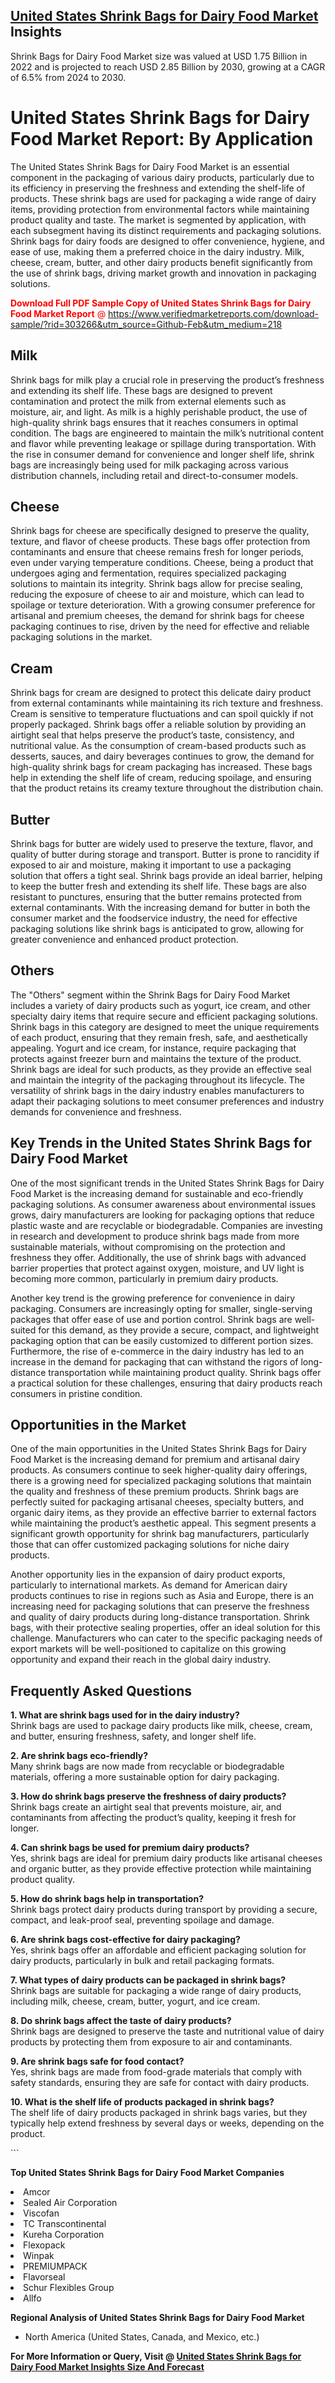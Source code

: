 <h2><a href="https://www.verifiedmarketreports.com/download-sample/?rid=303266&amp;utm_source=Github-Feb&amp;utm_medium=218" target="_blank">United States Shrink Bags for Dairy Food Market</a> Insights</h2><p>Shrink Bags for Dairy Food Market size was valued at USD 1.75 Billion in 2022 and is projected to reach USD 2.85 Billion by 2030, growing at a CAGR of 6.5% from 2024 to 2030.</p><p> <h1>United States Shrink Bags for Dairy Food Market Report: By Application</h1> <p>The United States Shrink Bags for Dairy Food Market is an essential component in the packaging of various dairy products, particularly due to its efficiency in preserving the freshness and extending the shelf-life of products. These shrink bags are used for packaging a wide range of dairy items, providing protection from environmental factors while maintaining product quality and taste. The market is segmented by application, with each subsegment having its distinct requirements and packaging solutions. Shrink bags for dairy foods are designed to offer convenience, hygiene, and ease of use, making them a preferred choice in the dairy industry. Milk, cheese, cream, butter, and other dairy products benefit significantly from the use of shrink bags, driving market growth and innovation in packaging solutions. <p><span class=""><span style="color: #ff0000;"><strong>Download Full PDF Sample Copy of United States Shrink Bags for Dairy Food Market Report</strong> @ </span><a href="https://www.verifiedmarketreports.com/download-sample/?rid=303266&amp;utm_source=Github-Feb&amp;utm_medium=218" target="_blank">https://www.verifiedmarketreports.com/download-sample/?rid=303266&amp;utm_source=Github-Feb&amp;utm_medium=218</a></span></p></p> <h2>Milk</h2> <p>Shrink bags for milk play a crucial role in preserving the product’s freshness and extending its shelf life. These bags are designed to prevent contamination and protect the milk from external elements such as moisture, air, and light. As milk is a highly perishable product, the use of high-quality shrink bags ensures that it reaches consumers in optimal condition. The bags are engineered to maintain the milk’s nutritional content and flavor while preventing leakage or spillage during transportation. With the rise in consumer demand for convenience and longer shelf life, shrink bags are increasingly being used for milk packaging across various distribution channels, including retail and direct-to-consumer models.</p> <h2>Cheese</h2> <p>Shrink bags for cheese are specifically designed to preserve the quality, texture, and flavor of cheese products. These bags offer protection from contaminants and ensure that cheese remains fresh for longer periods, even under varying temperature conditions. Cheese, being a product that undergoes aging and fermentation, requires specialized packaging solutions to maintain its integrity. Shrink bags allow for precise sealing, reducing the exposure of cheese to air and moisture, which can lead to spoilage or texture deterioration. With a growing consumer preference for artisanal and premium cheeses, the demand for shrink bags for cheese packaging continues to rise, driven by the need for effective and reliable packaging solutions in the market.</p> <h2>Cream</h2> <p>Shrink bags for cream are designed to protect this delicate dairy product from external contaminants while maintaining its rich texture and freshness. Cream is sensitive to temperature fluctuations and can spoil quickly if not properly packaged. Shrink bags offer a reliable solution by providing an airtight seal that helps preserve the product’s taste, consistency, and nutritional value. As the consumption of cream-based products such as desserts, sauces, and dairy beverages continues to grow, the demand for high-quality shrink bags for cream packaging has increased. These bags help in extending the shelf life of cream, reducing spoilage, and ensuring that the product retains its creamy texture throughout the distribution chain.</p> <h2>Butter</h2> <p>Shrink bags for butter are widely used to preserve the texture, flavor, and quality of butter during storage and transport. Butter is prone to rancidity if exposed to air and moisture, making it important to use a packaging solution that offers a tight seal. Shrink bags provide an ideal barrier, helping to keep the butter fresh and extending its shelf life. These bags are also resistant to punctures, ensuring that the butter remains protected from external contaminants. With the increasing demand for butter in both the consumer market and the foodservice industry, the need for effective packaging solutions like shrink bags is anticipated to grow, allowing for greater convenience and enhanced product protection.</p> <h2>Others</h2> <p>The "Others" segment within the Shrink Bags for Dairy Food Market includes a variety of dairy products such as yogurt, ice cream, and other specialty dairy items that require secure and efficient packaging solutions. Shrink bags in this category are designed to meet the unique requirements of each product, ensuring that they remain fresh, safe, and aesthetically appealing. Yogurt and ice cream, for instance, require packaging that protects against freezer burn and maintains the texture of the product. Shrink bags are ideal for such products, as they provide an effective seal and maintain the integrity of the packaging throughout its lifecycle. The versatility of shrink bags in the dairy industry enables manufacturers to adapt their packaging solutions to meet consumer preferences and industry demands for convenience and freshness.</p> <h2>Key Trends in the United States Shrink Bags for Dairy Food Market</h2> <p>One of the most significant trends in the United States Shrink Bags for Dairy Food Market is the increasing demand for sustainable and eco-friendly packaging solutions. As consumer awareness about environmental issues grows, dairy manufacturers are looking for packaging options that reduce plastic waste and are recyclable or biodegradable. Companies are investing in research and development to produce shrink bags made from more sustainable materials, without compromising on the protection and freshness they offer. Additionally, the use of shrink bags with advanced barrier properties that protect against oxygen, moisture, and UV light is becoming more common, particularly in premium dairy products.</p> <p>Another key trend is the growing preference for convenience in dairy packaging. Consumers are increasingly opting for smaller, single-serving packages that offer ease of use and portion control. Shrink bags are well-suited for this demand, as they provide a secure, compact, and lightweight packaging option that can be easily customized to different portion sizes. Furthermore, the rise of e-commerce in the dairy industry has led to an increase in the demand for packaging that can withstand the rigors of long-distance transportation while maintaining product quality. Shrink bags offer a practical solution for these challenges, ensuring that dairy products reach consumers in pristine condition.</p> <h2>Opportunities in the Market</h2> <p>One of the main opportunities in the United States Shrink Bags for Dairy Food Market is the increasing demand for premium and artisanal dairy products. As consumers continue to seek higher-quality dairy offerings, there is a growing need for specialized packaging solutions that maintain the quality and freshness of these premium products. Shrink bags are perfectly suited for packaging artisanal cheeses, specialty butters, and organic dairy items, as they provide an effective barrier to external factors while maintaining the product’s aesthetic appeal. This segment presents a significant growth opportunity for shrink bag manufacturers, particularly those that can offer customized packaging solutions for niche dairy products.</p> <p>Another opportunity lies in the expansion of dairy product exports, particularly to international markets. As demand for American dairy products continues to rise in regions such as Asia and Europe, there is an increasing need for packaging solutions that can preserve the freshness and quality of dairy products during long-distance transportation. Shrink bags, with their protective sealing properties, offer an ideal solution for this challenge. Manufacturers who can cater to the specific packaging needs of export markets will be well-positioned to capitalize on this growing opportunity and expand their reach in the global dairy industry.</p> <h2>Frequently Asked Questions</h2> <p><b>1. What are shrink bags used for in the dairy industry?</b><br>Shrink bags are used to package dairy products like milk, cheese, cream, and butter, ensuring freshness, safety, and longer shelf life.</p> <p><b>2. Are shrink bags eco-friendly?</b><br>Many shrink bags are now made from recyclable or biodegradable materials, offering a more sustainable option for dairy packaging.</p> <p><b>3. How do shrink bags preserve the freshness of dairy products?</b><br>Shrink bags create an airtight seal that prevents moisture, air, and contaminants from affecting the product’s quality, keeping it fresh for longer.</p> <p><b>4. Can shrink bags be used for premium dairy products?</b><br>Yes, shrink bags are ideal for premium dairy products like artisanal cheeses and organic butter, as they provide effective protection while maintaining product quality.</p> <p><b>5. How do shrink bags help in transportation?</b><br>Shrink bags protect dairy products during transport by providing a secure, compact, and leak-proof seal, preventing spoilage and damage.</p> <p><b>6. Are shrink bags cost-effective for dairy packaging?</b><br>Yes, shrink bags offer an affordable and efficient packaging solution for dairy products, particularly in bulk and retail packaging formats.</p> <p><b>7. What types of dairy products can be packaged in shrink bags?</b><br>Shrink bags are suitable for packaging a wide range of dairy products, including milk, cheese, cream, butter, yogurt, and ice cream.</p> <p><b>8. Do shrink bags affect the taste of dairy products?</b><br>Shrink bags are designed to preserve the taste and nutritional value of dairy products by protecting them from exposure to air and contaminants.</p> <p><b>9. Are shrink bags safe for food contact?</b><br>Yes, shrink bags are made from food-grade materials that comply with safety standards, ensuring they are safe for contact with dairy products.</p> <p><b>10. What is the shelf life of products packaged in shrink bags?</b><br>The shelf life of dairy products packaged in shrink bags varies, but they typically help extend freshness by several days or weeks, depending on the product.</p> ```</p><p><strong>Top United States Shrink Bags for Dairy Food Market Companies</strong></p><div data-test-id=""><p><li>Amcor</li><li> Sealed Air Corporation</li><li> Viscofan</li><li> TC Transcontinental</li><li> Kureha Corporation</li><li> Flexopack</li><li> Winpak</li><li> PREMIUMPACK</li><li> Flavorseal</li><li> Schur Flexibles Group</li><li> Allfo</li></p><div><strong>Regional Analysis of&nbsp;United States Shrink Bags for Dairy Food Market</strong></div><ul><li dir="ltr"><p dir="ltr">North America&nbsp;(United States, Canada, and Mexico, etc.)</p></li></ul><p><strong>For More Information or Query, Visit @&nbsp;</strong><strong><a href="https://www.verifiedmarketreports.com/product/shrink-bags-for-dairy-food-market/?utm_source=Github-Feb&amp;utm_medium=218" target="_blank">United States Shrink Bags for Dairy Food Market Insights Size And Forecast</a></strong></p></div>
